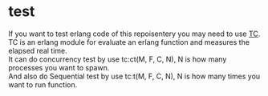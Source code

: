 # test
If you want to test erlang code of this repoisentery you may need to use [TC](https://github.com/wudixiaotie/algorithm/blob/master/erlang/tc.erl).  
TC is an erlang module for evaluate an erlang function  and measures the elapsed real time.  
It can do concurrency test by use tc:ct(M, F, C, N), N is how many processes you want to spawn.  
And also do Sequential test by use tc:t(M, F, C, N), N is how many times you want to run function.